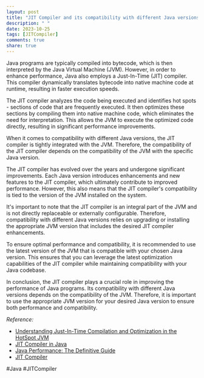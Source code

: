```yaml
---
layout: post
title: "JIT Compiler and its compatibility with different Java versions"
description: " "
date: 2023-10-25
tags: [JITCompiler]
comments: true
share: true
---
```


Java programs are typically compiled into bytecode, which is then interpreted by the Java Virtual Machine (JVM). However, in order to enhance performance, Java also employs a Just-In-Time (JIT) compiler. This compiler dynamically translates bytecode into native machine code at runtime, resulting in faster execution speeds.

The JIT compiler analyzes the code being executed and identifies hot spots - sections of code that are frequently executed. It then optimizes these sections by compiling them into native machine code, which eliminates the need for interpretation. This allows the JVM to execute the optimized code directly, resulting in significant performance improvements.

When it comes to compatibility with different Java versions, the JIT compiler is tightly integrated with the JVM. Therefore, the compatibility of the JIT compiler depends on the compatibility of the JVM with the specific Java version.

The JIT compiler has evolved over the years and undergone significant improvements. Each Java version introduces enhancements and new features to the JIT compiler, which ultimately contribute to improved performance. However, this also means that the JIT compiler's compatibility is tied to the version of the JVM installed on the system.

It's important to note that the JIT compiler is an integral part of the JVM and is not directly replaceable or externally configurable. Therefore, compatibility with different Java versions relies on upgrading or installing the appropriate JVM version that includes the desired JIT compiler enhancements.

To ensure optimal performance and compatibility, it is recommended to use the latest version of the JVM that is compatible with your chosen Java version. This ensures that you can leverage the latest optimization capabilities of the JIT compiler while maintaining compatibility with your Java codebase.

In conclusion, the JIT compiler plays a crucial role in improving the performance of Java programs. Its compatibility with different Java versions depends on the compatibility of the JVM. Therefore, it is important to use the appropriate JVM version for your desired Java version to ensure both performance and compatibility.

_Reference:_
- [Understanding Just-In-Time Compilation and Optimization in the HotSpot JVM](https://dzone.com/articles/understanding-just-in-time-compilation-and-optimiz)
- [JIT Compiler in Java](https://www.geeksforgeeks.org/jit-compiler-in-java/)
- [Java Performance: The Definitive Guide](https://www.oreilly.com/library/view/java-performance-the/9781449363500/) 
- [JIT Compiler](https://www.techopedia.com/definition/24552/just-in-time-jit-compiler) 

#Java #JITCompiler